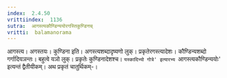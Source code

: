 ```yaml
---
index:  2.4.50
vrittiindex:  1136
sutra:  आगस्त्यकौण्डिन्ययोरगस्तिकुण्डिनच्
vritti:  balamanorama 
---
```


आगस्त्य। अगस्तयः। कुण्डिना इति। अगस्त्यशब्दादृष्यणो लुक्। प्रकृतेरगस्त्यादेशः। कौण्डिन्यशब्दो गर्गादियञन्तः। बहुत्वे यञो लुक्। प्रकृतेः कुण्डिनादेशश्च। `यस्कादिभ्यो गोत्रे' इत्यारभ्य `आगस्त्यकौण्डिन्ययोः' इत्यन्तं द्वैतीयीकम्। अथ प्रकृतं चातुर्थिकम्-।

